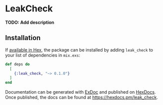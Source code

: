 # LeakCheck

**TODO: Add description**

## Installation

If [available in Hex](https://hex.pm/docs/publish), the package can be installed
by adding `leak_check` to your list of dependencies in `mix.exs`:

```elixir
def deps do
  [
    {:leak_check, "~> 0.1.0"}
  ]
end
```

Documentation can be generated with [ExDoc](https://github.com/elixir-lang/ex_doc)
and published on [HexDocs](https://hexdocs.pm). Once published, the docs can
be found at <https://hexdocs.pm/leak_check>.

